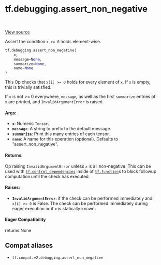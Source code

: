 <div itemscope itemtype="http://developers.google.com/ReferenceObject">
<meta itemprop="name" content="tf.debugging.assert_non_negative" />
<meta itemprop="path" content="Stable" />
</div>

# tf.debugging.assert_non_negative

<!-- Insert buttons and diff -->

<table class="tfo-notebook-buttons tfo-api" align="left">
</table>

<a target="_blank" href="/code/stable/tensorflow/python/ops/check_ops.py">View source</a>



Assert the condition `x >= 0` holds element-wise.

``` python
tf.debugging.assert_non_negative(
    x,
    message=None,
    summarize=None,
    name=None
)
```



<!-- Placeholder for "Used in" -->

This Op checks that `x[i] >= 0` holds for every element of `x`. If `x` is
empty, this is trivially satisfied.

If `x` is not >= 0 everywhere, `message`, as well as the first `summarize`
entries of `x` are printed, and `InvalidArgumentError` is raised.

#### Args:


* <b>`x`</b>:  Numeric `Tensor`.
* <b>`message`</b>: A string to prefix to the default message.
* <b>`summarize`</b>: Print this many entries of each tensor.
* <b>`name`</b>: A name for this operation (optional).  Defaults to
  "assert_non_negative".


#### Returns:

Op raising `InvalidArgumentError` unless `x` is all non-negative. This can
  be used with <a href="../../tf/control_dependencies.md"><code>tf.control_dependencies</code></a> inside of <a href="../../tf/function.md"><code>tf.function</code></a>s to block
  followup computation until the check has executed.




#### Raises:


* <b>`InvalidArgumentError`</b>: if the check can be performed immediately and
  `x[i] >= 0` is False. The check can be performed immediately during eager
  execution or if `x` is statically known.

#### Eager Compatibility
returns None



## Compat aliases

* `tf.compat.v2.debugging.assert_non_negative`

